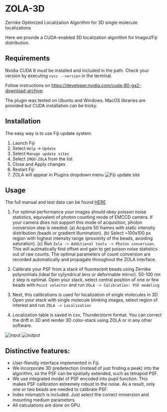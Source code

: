 # ZOLA-3D
Zernike Optimized Localization Algorithm for 3D single molecule localizations

Here we provide a CUDA-enabled 3D localization algorithm for ImageJ/Fiji distribution. 

## Requirements

Nvidia CUDA 8 must be installed and included in the path. 
Check your version by executing `nvcc --version` in the terminal.

Follow instructions on https://developer.nvidia.com/cuda-80-ga2-download-archive. 

The plugin was tested on Ubuntu and Windows. MacOS libraries are provided but CUDA installation can be tricky.

## Installation

The easy way is to use Fiji update system. 
1. Launch Fiji
2. Select `Help` -> `Update`
3. Select `Manage update sites`
4. Select `IMOD-ZOLA` from the list
5. Close and Apply changes
6. Restart Fiji
7. ZOLA will appear in Plugins dropdown menu
![Fiji update site](https://github.com/imodpasteur/ZOLA-3D/blob/master/images/fiji%20update.png)

## Usage

The full manual and test data can be found [HERE](https://www.dropbox.com/sh/5h4kz7ruuv3iw0b/AAD4JSNIT-L17mVr1EqMi2WRa?dl=0)

1. For optimal performance your images should obey poisson noise statistics, equivalent of photon counting mode of EMCCD camera. If your camera does not support this mode of acquisition, photon conversion step is needed:
(a) Acquire 50 frames with static intensity distribution (beads or gradient illumination). 
(b) Select ~100x100 px region with highest intensity range (proximity of the beads, avoiding saturation). 
(c) Run `Zola -> Additional tools -> Photon conversion`. This will autimatically find offset and gain to get poison noise statistics out of raw counts. The optimal parameters of count conversion are recorded automatically and propagate throughout the ZOLA interface.

2. Calibrate your PSF from a stack of fluorescent beads using Zernike polynomials (ideal for cylyndrical lens or deformable mirror). 50-100 nm z step is optimal.
Open your stack, select central position of one or few beads with `Point selector` and run `ZOLA -> Calibration: PSF modeling`

3. Next, this calibrations is used for localization of single molecules in 3D. 
Open your stack with single molecule blinking images, select region of interest and run `ZOLA -> Localization`

4. Localization table is saved in csv, Thunderstorm format. You can correct the drift in 3D and render 3D color-stack using ZOLA  or in any other software. 

![input](https://github.com/imodpasteur/ZOLA-3D/blob/master/images/frames20130%2B50.gif) ![output](https://github.com/imodpasteur/ZOLA-3D/blob/master/images/anim-slow.gif)


## Distinctive features:

* User-fliendly interface implemented in Fiji.
* We incorporate 3D predetection (instead of just finding a peak) into the algorithm, so the PSF can be spatially extended, such as tetrapod PSF.
* We use integrated model of PSF encoded into pupil function. This makes PSF calibration extremely robust to the noise. As a result, only one or two beads are needed to calibrate PSF.
* Index mismatch is included. Just select the correct immersion and mounting medium parameters.
* All calculations are done on GPU.


